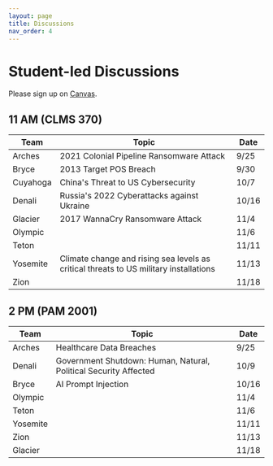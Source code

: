 ```yaml
---
layout: page
title: Discussions
nav_order: 4
---
```


# Student-led Discussions

Please sign up on [Canvas](https://canvas.vt.edu/).

## 11 AM (CLMS 370)

| Team     | Topic | Date |
|----------|-------|------|
| Arches   | 2021 Colonial Pipeline Ransomware Attack | 9/25 |
| Bryce    | 2013 Target POS Breach | 9/30 |
| Cuyahoga | China's Threat to US Cybersecurity | 10/7 |
| Denali   | Russia's 2022 Cyberattacks against Ukraine |  10/16    |
| Glacier  | 2017 WannaCry Ransomware Attack |  11/4    |
| Olympic  |       |  11/6    |
| Teton    |       |  11/11    |
| Yosemite | Climate change and rising sea levels as critical threats to US military installations |  11/13    |
| Zion     |       |  11/18    |

## 2 PM (PAM 2001)

| Team     | Topic | Date |
|----------|-------|------|
| Arches   | Healthcare Data Breaches | 9/25 |
| Denali   | Government Shutdown: Human, Natural, Political Security Affected |  10/9    |
| Bryce    | AI Prompt Injection |  10/16    |
| Olympic  |       |  11/4    |
| Teton    |       |  11/6    |
| Yosemite |       |  11/11    |
| Zion     |       |  11/13    |
| Glacier  |  |  11/18    |